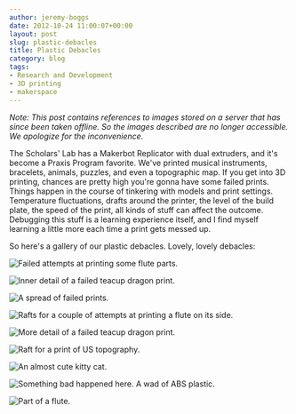 ```yaml
---
author: jeremy-boggs
date: 2012-10-24 11:00:07+00:00
layout: post
slug: plastic-debacles
title: Plastic Debacles
category: blog
tags:
- Research and Development
- 3D printing
- makerspace
---
```


*Note: This post contains references to images stored on a server that has since been taken offline. So the images described are no longer accessible. We apologize for the inconvenience.*

The Scholars' Lab has a Makerbot Replicator with dual extruders, and it's become a Praxis Program favorite. We've printed musical instruments, bracelets, animals, puzzles, and even a topographic map. If you get into 3D printing, chances are pretty high you're gonna have some failed prints. Things happen in the course of tinkering with models and print settings. Temperature fluctuations, drafts around the printer, the level of the build plate, the speed of the print, all kinds of stuff can affect the outcome. Debugging this stuff is a learning experience itself, and I find myself learning a little more each time a print gets messed up.

So here's a gallery of our plastic debacles. Lovely, lovely debacles:

![Failed attempts at printing some flute parts.](https://static.scholarslab.org/wp-content/uploads/2012/10/IMG_3184.jpg)

![Inner detail of a failed teacup dragon print.](https://static.scholarslab.org/wp-content/uploads/2012/10/IMG_3183.jpg)

![A spread of failed prints.](https://static.scholarslab.org/wp-content/uploads/2012/10/IMG_3179.jpg)

![Rafts for a couple of attempts at printing a flute on its side.](https://static.scholarslab.org/wp-content/uploads/2012/10/IMG_3175.jpg)

![More detail of a failed teacup dragon print.](https://static.scholarslab.org/wp-content/uploads/2012/10/IMG_3173.jpg)

![Raft for a print of US topography.](https://static.scholarslab.org/wp-content/uploads/2012/10/IMG_3172.jpg)

![An almost cute kitty cat.](https://static.scholarslab.org/wp-content/uploads/2012/10/IMG_3170.jpg)

![Something bad happened here. A wad of ABS plastic.](https://static.scholarslab.org/wp-content/uploads/2012/10/IMG_3169.jpg)

![Part of a flute.](https://static.scholarslab.org/wp-content/uploads/2012/10/IMG_3168.jpg)

